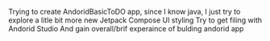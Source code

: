 Trying to create AndoridBasicToDO app, since I know java, I just try to explore a litle bit more new Jetpack Compose UI styling
Try to get filing with Andorid Studio
And gain overall/brif experaince of bulding andorid app
